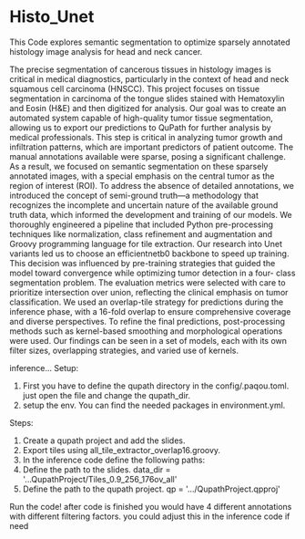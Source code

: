 # Histo_Unet
This Code explores semantic segmentation to optimize sparsely annotated histology image analysis for head and neck cancer.

The precise segmentation of cancerous tissues in histology images is critical in medical diagnostics, particularly in the context of head and neck squamous cell carcinoma (HNSCC). This project focuses on tissue segmentation in carcinoma of the tongue slides stained with Hematoxylin and Eosin (H&E) and then digitized for analysis. Our goal was to create an automated system capable of high-quality tumor tissue segmentation, allowing us to export our predictions to QuPath for further analysis by medical professionals. This step is critical in analyzing tumor growth and infiltration patterns, which are important predictors of patient outcome.
The manual annotations available were sparse, posing a significant challenge. As a result, we focused on semantic segmentation on these sparsely annotated images, with a special emphasis on the central tumor as the region of interest (ROI). To address the absence of detailed annotations, we introduced the concept of semi-ground truth—a methodology that recognizes the incomplete and uncertain nature of the available ground truth data, which informed the development and training of our models.
We thoroughly engineered a pipeline that included Python pre-processing techniques like normalization, class refinement and augmentation and Groovy programming language for tile extraction. Our research into Unet variants led us to choose an efficientnetb0 backbone to speed up training. This decision was influenced by pre-training strategies that guided the model toward convergence while optimizing tumor detection in a four- class segmentation problem. The evaluation metrics were selected with care to prioritize intersection over union, reflecting the clinical emphasis on tumor classification.
We used an overlap-tile strategy for predictions during the inference phase, with a 16-fold overlap to ensure comprehensive coverage and diverse perspectives. To refine the final predictions, post-processing methods such as kernel-based smoothing and morphological operations were used. Our findings can be seen in a set of models, each with its own filter sizes, overlapping strategies, and varied use of kernels.


inference... 
Setup: 
1. First you have to define the qupath directory in the config/.paqou.toml. just open the file and change the qupath_dir. 
2. setup the env. You can find the needed packages in environment.yml.

Steps:
1. Create a qupath project and add the slides.
2. Export tiles using all_tile_extractor_overlap16.groovy.
3. In the inference code define the following paths:
  1. Define the path to the slides. data_dir = '...QupathProject/Tiles_0.9_256_176ov_all'
  2. Define the path to the qupath project. qp = '.../QupathProject.qpproj'
   
Run the code! after code is finished you would have 4 different annotations with different filtering factors. you could adjust this in the inference code if need
